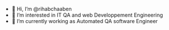 - 👋 Hi, I’m @rihabchaaben
- 👀 I’m interested in IT QA and web Developpement Engineering
- 🌱 I’m currently working as Automated QA software Engineer

<!---
rihabchaaben/rihabchaaben is a ✨ special ✨ repository because its `README.md` (this file) appears on your GitHub profile.
You can click the Preview link to take a look at your changes.
--->
